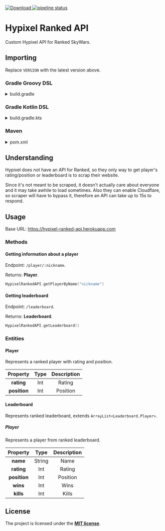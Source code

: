 [ ![Download](https://api.bintray.com/packages/mdashlw/maven/hypixel-ranked-api/images/download.svg) ](https://bintray.com/mdashlw/maven/hypixel-ranked-api/_latestVersion)
[![pipeline status](https://gitlab.com/mdashlw/hypixel-ranked-api/badges/master/pipeline.svg)](https://gitlab.com/mdashlw/hypixel-ranked-api/commits/master)

# Hypixel Ranked API

Custom Hypixel API for Ranked SkyWars.

## Importing

Replace `VERSION` with the latest version above.

### Gradle Groovy DSL

<details><summary>build.gradle</summary>
<p>

```gradle
repositories {
    jcenter()
}

dependencies {
    implementation 'ru.mdashlw.hypixel:hypixel-ranked-api:VERSION'
}
```

</p>
</details>

### Gradle Kotlin DSL

<details><summary>build.gradle.kts</summary>
<p>

```kotlin
repositories {
    jcenter()
}

dependencies {
    implementation("ru.mdashlw.hypixel:hypixel-ranked-api:VERSION")
}
```

</p>
</details>

### Maven

<details><summary>pom.xml</summary>
<p>

```xml
<depedencies>
    <dependency>
        <groupId>ru.mdashlw.hypixel</groupId>
        <artifactId>hypixel-ranked-api</artifactId>
        <version>VERSION</version>
  </dependency>
</depedencies>

<repositories>
    <repository>
      <id>jcenter</id>
      <name>JCenter</name>
      <url>https://jcenter.bintray.com/</url>
    </repository>
</repositories>
```

</p>
</details>

## Understanding

Hypixel does not have an API for Ranked, so they only way to get player's rating/position or leaderboard is to scrap their website.

Since it's not meant to be scraped, it doesn't actually care about everyone and it may take awhile to load sometimes.
Also they can enable Cloudflare, so scraper will have to bypass it, therefore an API can take up to 15s to respond.

## Usage

Base URL:
https://hypixel-ranked-api.herokuapp.com

### Methods

#### Getting information about a player

Endpoint: `/player/:nickname`.

Returns: **Player**.

```kotlin
HypixelRankedAPI.getPlayerByName("nickname")
```

#### Getting leaderboard

Endpoint: `/leaderboard`.

Returns: **Leaderboard**.

```kotlin
HypixelRankedAPI.getLeaderboard()
```

### Entities

#### Player

Represents a ranked player with rating and position.

|   Property   	| Type 	| Description 	|
|:------------:	|:----:	|:-----------:	|
|  **rating**  	|  Int 	|    Rating   	|
| **position** 	|  Int 	|   Position  	|

#### Leaderboard

Represents ranked leaderboard, extends `ArrayList<Leaderboard.Player>`.

##### Player

Represents a player from ranked leaderboard.

|   Property   	|  Type  	| Description 	|
|:------------:	|:------:	|:-----------:	|
|   **name**   	| String 	|     Name    	|
|  **rating**  	|   Int  	|    Rating   	|
| **position** 	|   Int  	|   Position  	|
|   **wins**   	|   Int  	|     Wins    	|
|   **kills**  	|   Int  	|    Kills    	|

## License

The project is licensed under the **[MIT license](https://choosealicense.com/licenses/mit/)**.
